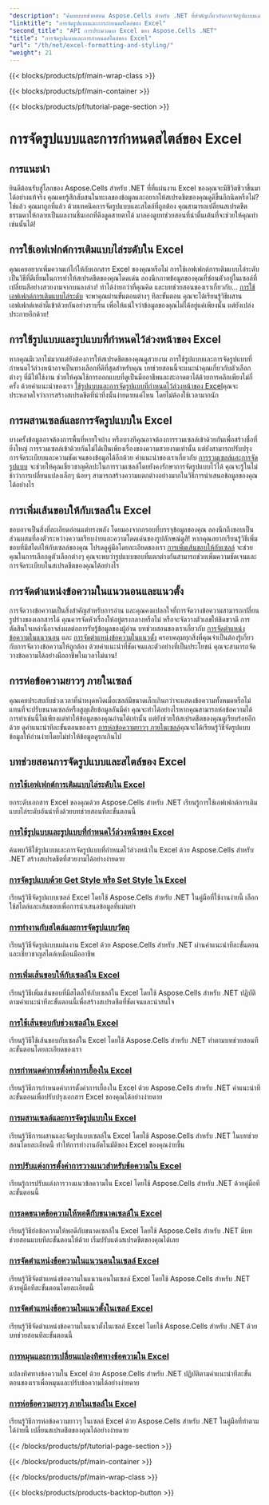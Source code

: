 ```yaml
---
"description": "ค้นพบบทช่วยสอน Aspose.Cells สำหรับ .NET ที่สำคัญเกี่ยวกับการจัดรูปแบบและสไตล์ของ Excel ยกระดับสเปรดชีตของคุณด้วยคำแนะนำทีละขั้นตอนที่เป็นประโยชน์"
"linktitle": "การจัดรูปแบบและการกำหนดสไตล์ของ Excel"
"second_title": "API การประมวลผล Excel ของ Aspose.Cells .NET"
"title": "การจัดรูปแบบและการกำหนดสไตล์ของ Excel"
"url": "/th/net/excel-formatting-and-styling/"
"weight": 21
---
```


{{< blocks/products/pf/main-wrap-class >}}

{{< blocks/products/pf/main-container >}}

{{< blocks/products/pf/tutorial-page-section >}}

# การจัดรูปแบบและการกำหนดสไตล์ของ Excel

## การแนะนำ

ยินดีต้อนรับสู่โลกของ Aspose.Cells สำหรับ .NET ที่ที่แผ่นงาน Excel ของคุณจะมีชีวิตชีวาขึ้นมาได้อย่างแท้จริง คุณเคยรู้สึกสับสนในทะเลของข้อมูลและอยากให้สเปรดชีตของคุณดูดีขึ้นอีกนิดหรือไม่? ใช่แล้ว คุณมาถูกที่แล้ว ด้วยเทคนิคการจัดรูปแบบและสไตล์ที่ถูกต้อง คุณสามารถเปลี่ยนสเปรดชีตธรรมดาให้กลายเป็นผลงานชิ้นเอกที่ดึงดูดสายตาได้ มาลองดูบทช่วยสอนที่น่าตื่นเต้นที่จะช่วยให้คุณทำเช่นนั้นได้!

## การใช้เอฟเฟกต์การเติมแบบไล่ระดับใน Excel

คุณเคยอยากเพิ่มความเก๋ไก๋ให้กับเอกสาร Excel ของคุณหรือไม่ การใช้เอฟเฟกต์การเติมแบบไล่ระดับเป็นวิธีที่ดีเยี่ยมในการทำให้สเปรดชีตของคุณโดดเด่น ลองนึกภาพข้อมูลของคุณที่ซ่อนตัวอยู่ในเซลล์ที่เปลี่ยนสีอย่างสวยงามจากบนลงล่าง! ทำได้ง่ายกว่าที่คุณคิด และบทช่วยสอนของเราเกี่ยวกับ... [การใช้เอฟเฟกต์การเติมแบบไล่ระดับ](./applying-gradient-fill-effects/) จะพาคุณผ่านขั้นตอนต่างๆ ทีละขั้นตอน คุณจะได้เรียนรู้วิธีผสานเอฟเฟกต์เหล่านี้เข้าด้วยกันอย่างราบรื่น เพื่อให้แน่ใจว่าข้อมูลของคุณไม่ได้อยู่แค่เพียงนั้น แต่ยังเปล่งประกายอีกด้วย!

## การใช้รูปแบบและรูปแบบที่กำหนดไว้ล่วงหน้าของ Excel

หากคุณมีเวลาไม่มากแต่ยังต้องการให้สเปรดชีตของคุณดูสวยงาม การใช้รูปแบบและการจัดรูปแบบที่กำหนดไว้ล่วงหน้าอาจเป็นทางเลือกที่ดีที่สุดสำหรับคุณ บทช่วยสอนนี้จะแนะนำคุณเกี่ยวกับตัวเลือกต่างๆ ที่มีให้ใช้งาน ช่วยให้คุณใช้การออกแบบที่ดูเป็นมืออาชีพและสะอาดตาได้ด้วยการคลิกเพียงไม่กี่ครั้ง ด้วยคำแนะนำของเรา [ใช้รูปแบบและการจัดรูปแบบที่กำหนดไว้ล่วงหน้าของ Excel](./using-excel-predefined-styles-and-formatting/)คุณจะประหลาดใจว่าการสร้างสเปรดชีตที่น่าทึ่งนั้นง่ายดายแค่ไหน โดยไม่ต้องใช้เวลามากนัก

## การผสานเซลล์และการจัดรูปแบบใน Excel

บางครั้งข้อมูลอาจต้องการพื้นที่หายใจบ้าง หรือบางทีคุณอาจต้องการรวมเซลล์เข้าด้วยกันเพื่อสร้างชื่อที่ยิ่งใหญ่ การรวมเซลล์เข้าด้วยกันไม่ได้เป็นเพียงเรื่องของความสวยงามเท่านั้น แต่ยังสามารถปรับปรุงการจัดระเบียบและความชัดเจนของข้อมูลได้อีกด้วย คำแนะนำของเราเกี่ยวกับ [การรวมเซลล์และการจัดรูปแบบ](./merging-cells-and-formatting/) จะช่วยให้คุณเชี่ยวชาญศิลปะในการรวมเซลล์โดยยังคงรักษาการจัดรูปแบบไว้ได้ คุณจะรู้ในไม่ช้าว่าการเปลี่ยนแปลงเล็กๆ น้อยๆ สามารถสร้างความแตกต่างอย่างมากในวิธีการนำเสนอข้อมูลของคุณได้อย่างไร 

## การเพิ่มเส้นขอบให้กับเซลล์ใน Excel

ขอบอาจเป็นสิ่งที่ละเอียดอ่อนแต่ทรงพลัง โดยมองจากกรอบที่บรรจุข้อมูลของคุณ ลองนึกถึงขอบเป็นส่วนผสมที่ลงตัวระหว่างความเรียบง่ายและความโดดเด่นของรูปลักษณ์ดูสิ! หากคุณอยากเรียนรู้วิธีเพิ่มขอบที่มีสไตล์ให้กับเซลล์ของคุณ โปรดดูคู่มือโดยละเอียดของเรา [การเพิ่มเส้นขอบให้กับเซลล์](./adding-borders-to-cells/) จะช่วยคุณในการเลือกดูตัวเลือกต่างๆ คุณจะพบว่ารูปแบบขอบที่แตกต่างกันสามารถช่วยเพิ่มความชัดเจนและการจัดระเบียบในสเปรดชีตของคุณได้อย่างไร

## การจัดตำแหน่งข้อความในแนวนอนและแนวตั้ง

การจัดวางข้อความเป็นสิ่งสำคัญสำหรับการอ่าน และคุณคงแปลกใจที่การจัดวางข้อความสามารถเปลี่ยนรูปร่างของเอกสารได้ คุณควรจัดหัวเรื่องให้อยู่ตรงกลางหรือไม่ หรือจะจัดวางตัวเลขให้ชิดขวาดี การตัดสินใจเหล่านี้อาจส่งผลต่อการรับรู้ข้อมูลของผู้อ่าน บทช่วยสอนของเราเกี่ยวกับ [การจัดตำแหน่งข้อความในแนวนอน](./aligning-text-horizontally/) และ [การจัดตำแหน่งข้อความในแนวตั้ง](./aligning-text-vertically/) ครอบคลุมทุกสิ่งที่คุณจำเป็นต้องรู้เกี่ยวกับการจัดวางข้อความให้ถูกต้อง ด้วยคำแนะนำที่ชัดเจนและตัวอย่างที่เป็นประโยชน์ คุณจะสามารถจัดวางข้อความได้อย่างมืออาชีพในเวลาไม่นาน!

## การห่อข้อความยาวๆ ภายในเซลล์

คุณเคยประสบกับช่วงเวลาที่น่าหงุดหงิดเมื่อเซลล์มีขนาดเล็กเกินกว่าจะแสดงข้อความทั้งหมดหรือไม่ แทนที่จะปรับขนาดเซลล์หรือสูญเสียข้อมูลอันมีค่า คุณจะทำได้อย่างไรหากคุณสามารถห่อข้อความได้ การทำเช่นนี้ไม่เพียงแต่ทำให้ข้อมูลของคุณอ่านได้เท่านั้น แต่ยังช่วยให้สเปรดชีตของคุณดูเรียบร้อยอีกด้วย ดูคำแนะนำทีละขั้นตอนของเรา [การห่อข้อความยาวๆ ภายในเซลล์](./wrapping-long-text-within-cells/)คุณจะได้เรียนรู้วิธีจัดรูปแบบข้อมูลให้อ่านง่ายโดยไม่ทำให้ข้อมูลดูรกเกินไป

## บทช่วยสอนการจัดรูปแบบและสไตล์ของ Excel
### [การใช้เอฟเฟกต์การเติมแบบไล่ระดับใน Excel](./applying-gradient-fill-effects/)
ยกระดับเอกสาร Excel ของคุณด้วย Aspose.Cells สำหรับ .NET เรียนรู้การใช้เอฟเฟกต์การเติมแบบไล่ระดับอันน่าทึ่งด้วยบทช่วยสอนทีละขั้นตอนนี้
### [การใช้รูปแบบและรูปแบบที่กำหนดไว้ล่วงหน้าของ Excel](./using-excel-predefined-styles-and-formatting/)
ค้นพบวิธีใช้รูปแบบและการจัดรูปแบบที่กำหนดไว้ล่วงหน้าใน Excel ด้วย Aspose.Cells สำหรับ .NET สร้างสเปรดชีตที่สวยงามได้อย่างง่ายดาย
### [การจัดรูปแบบด้วย Get Style หรือ Set Style ใน Excel](./formatting-with-get-style-or-set-style/)
เรียนรู้วิธีจัดรูปแบบเซลล์ Excel โดยใช้ Aspose.Cells สำหรับ .NET ในคู่มือที่ใช้งานง่ายนี้ เลือกใช้สไตล์และเส้นขอบเพื่อการนำเสนอข้อมูลที่แม่นยำ
### [การทำงานกับสไตล์และการจัดรูปแบบวัตถุ](./working-with-styles-and-formatting-objects/)
เรียนรู้วิธีจัดรูปแบบแผ่นงาน Excel ด้วย Aspose.Cells สำหรับ .NET ผ่านคำแนะนำทีละขั้นตอน และเชี่ยวชาญสไตล์เหมือนมืออาชีพ
### [การเพิ่มเส้นขอบให้กับเซลล์ใน Excel](./adding-borders-to-cells/)
เรียนรู้วิธีเพิ่มเส้นขอบที่มีสไตล์ให้กับเซลล์ใน Excel โดยใช้ Aspose.Cells สำหรับ .NET ปฏิบัติตามคำแนะนำทีละขั้นตอนนี้เพื่อสร้างสเปรดชีตที่ชัดเจนและน่าสนใจ
### [การใช้เส้นขอบกับช่วงเซลล์ใน Excel](./applying-borders-to-range-of-cells/)
เรียนรู้วิธีใช้เส้นขอบกับเซลล์ใน Excel โดยใช้ Aspose.Cells สำหรับ .NET ทำตามบทช่วยสอนทีละขั้นตอนโดยละเอียดของเรา
### [การกำหนดค่าการตั้งค่าการเยื้องใน Excel](./configuring-indentation-settings/)
เรียนรู้วิธีการกำหนดค่าการตั้งค่าการเยื้องใน Excel ด้วย Aspose.Cells สำหรับ .NET คำแนะนำทีละขั้นตอนเพื่อปรับปรุงเอกสาร Excel ของคุณได้อย่างง่ายดาย
### [การผสานเซลล์และการจัดรูปแบบใน Excel](./merging-cells-and-formatting/)
เรียนรู้วิธีการผสานและจัดรูปแบบเซลล์ใน Excel โดยใช้ Aspose.Cells สำหรับ .NET ในบทช่วยสอนโดยละเอียดนี้ ทำให้การทำงานอัตโนมัติของ Excel ของคุณง่ายขึ้น
### [การปรับแต่งการตั้งค่าการวางแนวสำหรับข้อความใน Excel](./customizing-orientation-settings-for-text/)
เรียนรู้การปรับแต่งการวางแนวข้อความใน Excel โดยใช้ Aspose.Cells สำหรับ .NET ด้วยคู่มือทีละขั้นตอนนี้
### [การลดขนาดข้อความให้พอดีกับขนาดเซลล์ใน Excel](./shrinking-text-to-fit-cell-size/)
เรียนรู้วิธีย่อข้อความให้พอดีกับขนาดเซลล์ใน Excel โดยใช้ Aspose.Cells สำหรับ .NET มีบทช่วยสอนแบบทีละขั้นตอนให้ด้วย เริ่มปรับแต่งสเปรดชีตของคุณได้เลย
### [การจัดตำแหน่งข้อความในแนวนอนในเซลล์ Excel](./aligning-text-horizontally/)
เรียนรู้วิธีจัดตำแหน่งข้อความในแนวนอนในเซลล์ Excel โดยใช้ Aspose.Cells สำหรับ .NET ด้วยคู่มือทีละขั้นตอนโดยละเอียดนี้
### [การจัดตำแหน่งข้อความในแนวตั้งในเซลล์ Excel](./aligning-text-vertically/)
เรียนรู้วิธีจัดตำแหน่งข้อความในแนวตั้งในเซลล์ Excel โดยใช้ Aspose.Cells สำหรับ .NET ด้วยบทช่วยสอนทีละขั้นตอนนี้
### [การหมุนและการเปลี่ยนแปลงทิศทางข้อความใน Excel](./rotating-and-changing-text-direction/)
แปลงทิศทางข้อความใน Excel ด้วย Aspose.Cells สำหรับ .NET ปฏิบัติตามคำแนะนำทีละขั้นตอนของเราเพื่อหมุนและปรับข้อความได้อย่างง่ายดาย
### [การห่อข้อความยาวๆ ภายในเซลล์ใน Excel](./wrapping-long-text-within-cells/)
เรียนรู้วิธีการห่อข้อความยาวๆ ในเซลล์ Excel ด้วย Aspose.Cells สำหรับ .NET ในคู่มือที่ทำตามได้ง่ายนี้ เปลี่ยนสเปรดชีตของคุณได้อย่างง่ายดาย

{{< /blocks/products/pf/tutorial-page-section >}}

{{< /blocks/products/pf/main-container >}}

{{< /blocks/products/pf/main-wrap-class >}}

{{< blocks/products/products-backtop-button >}}